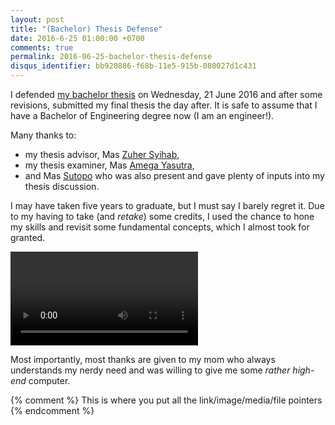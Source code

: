 ```yaml
---
layout: post
title: "(Bachelor) Thesis Defense"
date: 2016-6-25 01:00:00 +0700
comments: true
permalink: 2016-06-25-bachelor-thesis-defense
disqus_identifier: bb920886-f68b-11e5-915b-080027d1c431
---
```


I defended [my bachelor thesis][my-bachelor-thesis] on Wednesday, 21 June 2016 and after some revisions, submitted my final thesis the day after. It is safe to assume that I have a Bachelor of Engineering degree now (I am an engineer!).

Many thanks to:

* my thesis advisor, Mas [Zuher Syihab][zuher-syihab],
* my thesis examiner, Mas [Amega Yasutra][amega-yasutra],
* and Mas [Sutopo][sutopo] who was also present and gave plenty of inputs into my thesis discussion.

I may have taken five years to graduate, but I must say I barely regret it. Due to my having to take (and *retake*) some credits, I used the chance to hone my skills and revisit some fundamental concepts, which I almost took for granted.

<video><source src='https://storage.googleapis.com/vidsums/a73107f8-1e0d-4f51-b8cd-70326176328f.mp4'></source></video>

Most importantly, most thanks are given to my mom who always understands my nerdy need and was willing to give me some *rather high-end* computer.








{% comment %} This is where you put all the link/image/media/file pointers {% endcomment %}

[my-bachelor-thesis]: http://github.com/benjdewantara/fdressim

[zuher-syihab]: http://www.tm.itb.ac.id/?page_id=576

[amega-yasutra]: http://www.tm.itb.ac.id/?page_id=775

[sutopo]: http://www.tm.itb.ac.id/?page_id=570
